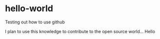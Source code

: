 # hello-world
Testing out how to use github

I plan to use this knowledge to contribute to the open source world... Hello
